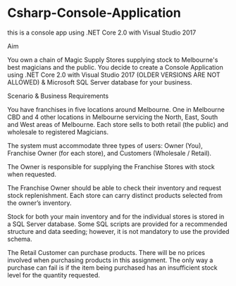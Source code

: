 # Csharp-Console-Application
this is a console app using .NET Core 2.0 with Visual Studio 2017

Aim

You own a chain of Magic Supply Stores supplying stock to Melbourne's best magicians and the public. You decide to create a Console Application using .NET Core 2.0 with Visual Studio 2017 (OLDER VERSIONS ARE NOT ALLOWED) & Microsoft SQL Server database for your business.

Scenario & Business Requirements

You have franchises in five locations around Melbourne. One in Melbourne CBD and 4 other locations in Melbourne servicing the North, East, South and West areas of Melbourne. Each store sells to both retail (the public) and wholesale to registered Magicians.

The system must accommodate three types of users: Owner (You), Franchise Owner (for each store), and Customers (Wholesale / Retail).

The Owner is responsible for supplying the Franchise Stores with stock when requested.

The Franchise Owner should be able to check their inventory and request stock replenishment. Each store can carry distinct products selected from the owner’s inventory.

Stock for both your main inventory and for the individual stores is stored in a SQL Server database. Some SQL scripts are provided for a recommended structure and data seeding; however, it is not mandatory to use the provided schema.

The Retail Customer can purchase products. There will be no prices involved when purchasing products in this assignment. The only way a purchase can fail is if the item being purchased has an insufficient stock level for the quantity requested.
